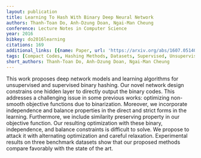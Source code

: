 ```yaml
---
layout: publication
title: Learning To Hash With Binary Deep Neural Network
authors: Thanh-Toan Do, Anh-Dzung Doan, Ngai-Man Cheung
conference: Lecture Notes in Computer Science
year: 2016
bibkey: do2016learning
citations: 169
additional_links: [{name: Paper, url: 'https://arxiv.org/abs/1607.05140'}]
tags: [Compact Codes, Hashing Methods, Datasets, Supervised, Unsupervised, Evaluation]
short_authors: Thanh-Toan Do, Anh-Dzung Doan, Ngai-Man Cheung
---
```

This work proposes deep network models and learning algorithms for
unsupervised and supervised binary hashing. Our novel network design constrains
one hidden layer to directly output the binary codes. This addresses a
challenging issue in some previous works: optimizing non-smooth objective
functions due to binarization. Moreover, we incorporate independence and
balance properties in the direct and strict forms in the learning. Furthermore,
we include similarity preserving property in our objective function. Our
resulting optimization with these binary, independence, and balance constraints
is difficult to solve. We propose to attack it with alternating optimization
and careful relaxation. Experimental results on three benchmark datasets show
that our proposed methods compare favorably with the state of the art.